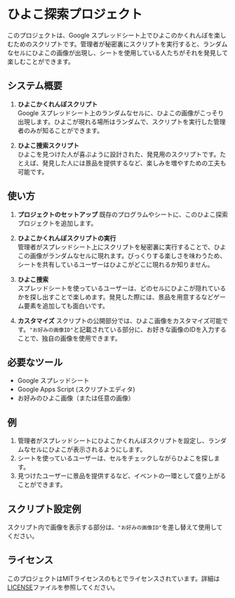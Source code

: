 # ひよこ探索プロジェクト

このプロジェクトは、Google スプレッドシート上でひよこのかくれんぼを楽しむためのスクリプトです。管理者が秘密裏にスクリプトを実行すると、ランダムなセルにひよこの画像が出現し、シートを使用している人たちがそれを発見して楽しむことができます。

## システム概要

1. **ひよこかくれんぼスクリプト**  
   Google スプレッドシート上のランダムなセルに、ひよこの画像がこっそり出現します。ひよこが現れる場所はランダムで、スクリプトを実行した管理者のみが知ることができます。

2. **ひよこ捜索スクリプト**  
   ひよこを見つけた人が喜ぶように設計された、発見用のスクリプトです。たとえば、発見した人には景品を提供するなど、楽しみを増やすための工夫も可能です。

## 使い方

1. **プロジェクトのセットアップ**
   既存のプログラムやシートに、このひよこ探索プロジェクトを追加します。

2. **ひよこかくれんぼスクリプトの実行**  
   管理者がスプレッドシート上にスクリプトを秘密裏に実行することで、ひよこの画像がランダムなセルに現れます。びっくりする楽しさを味わうため、シートを共有しているユーザーはひよこがどこに現れるか知りません。

3. **ひよこ捜索**  
   スプレッドシートを使っているユーザーは、どのセルにひよこが隠れているかを探し出すことで楽しめます。発見した際には、景品を用意するなどゲーム要素を追加しても面白いです。

4. **カスタマイズ**
   スクリプトの公開部分では、ひよこ画像をカスタマイズ可能です。`"お好みの画像ID"`と記載されている部分に、お好きな画像のIDを入力することで、独自の画像を使用できます。

## 必要なツール

- Google スプレッドシート
- Google Apps Script (スクリプトエディタ)
- お好みのひよこ画像（または任意の画像）

## 例

1. 管理者がスプレッドシートにひよこかくれんぼスクリプトを設定し、ランダムなセルにひよこが表示されるようにします。
2. シートを使っているユーザーは、セルをチェックしながらひよこを探します。
3. 見つけたユーザーに景品を提供するなど、イベントの一環として盛り上がることができます。

## スクリプト設定例

スクリプト内で画像を表示する部分は、`"お好みの画像ID"`を差し替えて使用してください。

## ライセンス
このプロジェクトはMITライセンスのもとでライセンスされています。詳細は[LICENSE](./LICENSE)ファイルを参照してください。
